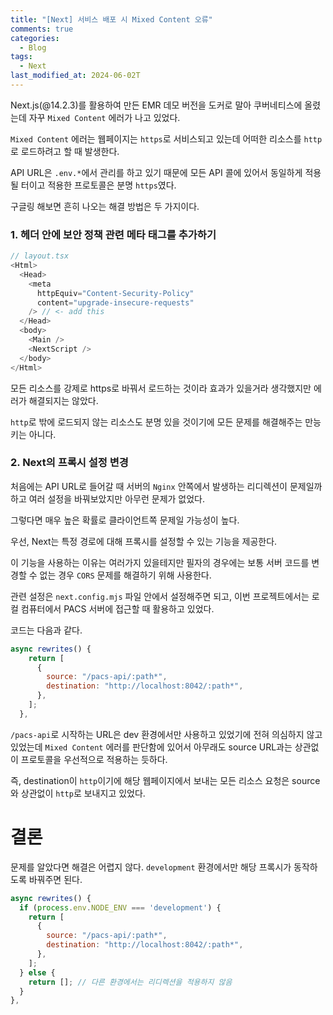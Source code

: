 ```yaml
---
title: "[Next] 서비스 배포 시 Mixed Content 오류"
comments: true
categories:
  - Blog
tags:
  - Next
last_modified_at: 2024-06-02T
---
```


Next.js(@14.2.3)를 활용하여 만든 EMR 데모 버전을 도커로 말아 쿠버네티스에 올렸는데 자꾸 `Mixed Content` 에러가 나고 있었다.

`Mixed Content` 에러는 웹페이지는 `https`로 서비스되고 있는데 어떠한 리소스를 `http`로 로드하려고 할 때 발생한다.

API URL은 `.env.*`에서 관리를 하고 있기 때문에 모든 API 콜에 있어서 동일하게 적용될 터이고 적용한 프로토콜은 분명 `https`였다.

구글링 해보면 흔히 나오는 해결 방법은 두 가지이다.

### 1. 헤더 안에 보안 정책 관련 메타 태그를 추가하기

```javascript
// layout.tsx
<Html>
  <Head>
    <meta
      httpEquiv="Content-Security-Policy"
      content="upgrade-insecure-requests"
    /> // <- add this
  </Head>
  <body>
    <Main />
    <NextScript />
  </body>
</Html>
```

모든 리소스를 강제로 https로 바꿔서 로드하는 것이라 효과가 있을거라 생각했지만 에러가 해결되지는 않았다.

`http`로 밖에 로드되지 않는 리소스도 분명 있을 것이기에 모든 문제를 해결해주는 만능키는 아니다.

### 2. Next의 프록시 설정 변경

처음에는 API URL로 들어갈 때 서버의 `Nginx` 안쪽에서 발생하는 리디렉션이 문제일까 하고 여러 설정을 바꿔보았지만 아무런 문제가 없었다.

그렇다면 매우 높은 확률로 클라이언트쪽 문제일 가능성이 높다.

우선, Next는 특정 경로에 대해 프록시를 설정할 수 있는 기능을 제공한다.

이 기능을 사용하는 이유는 여러가지 있을테지만 필자의 경우에는 보통 서버 코드를 변경할 수 없는 경우 `CORS` 문제를 해결하기 위해 사용한다.

관련 설정은 `next.config.mjs` 파일 안에서 설정해주면 되고, 이번 프로젝트에서는 로컬 컴퓨터에서 PACS 서버에 접근할 때 활용하고 있었다.

코드는 다음과 같다.

```javascript
async rewrites() {
    return [
      {
        source: "/pacs-api/:path*",
        destination: "http://localhost:8042/:path*",
      },
    ];
  },
```

`/pacs-api`로 시작하는 URL은 dev 환경에서만 사용하고 있었기에 전혀 의심하지 않고 있었는데 `Mixed Content` 에러를 판단함에 있어서 아무래도 source URL과는 상관없이 프로토콜을 우선적으로 적용하는 듯하다.

즉, destination이 `http`이기에 해당 웹페이지에서 보내는 모든 리소스 요청은 source와 상관없이 `http`로 보내지고 있었다.

# 결론

문제를 알았다면 해결은 어렵지 않다. `development` 환경에서만 해당 프록시가 동작하도록 바꿔주면 된다.

```javascript
async rewrites() {
  if (process.env.NODE_ENV === 'development') {
    return [
      {
        source: "/pacs-api/:path*",
        destination: "http://localhost:8042/:path*",
      },
    ];
  } else {
    return []; // 다른 환경에서는 리디렉션을 적용하지 않음
  }
},
```

